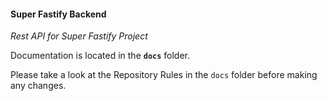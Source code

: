 #### Super Fastify Backend

*Rest API for Super Fastify Project*

Documentation is located in the **`docs`** folder.

 Please take a look at the Repository Rules in the `docs` folder before making any changes.
